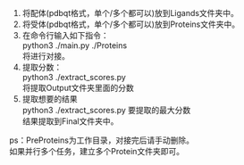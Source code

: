 1. 将配体(pdbqt格式，单个/多个都可以)放到Ligands文件夹中。
2. 将受体(pdbqt格式，单个/多个都可以)放到Proteins文件夹中。
3. 在命令行输入如下指令：  
python3 ./main.py ./Proteins  
将进行对接。
4. 提取分数：  
python3 ./extract_scores.py  
将提取Output文件夹里面的分数  
5. 提取想要的结果  
python3 ./extract_scores.py 要提取的最大分数  
结果提取到Final文件夹中。  

ps：PreProteins为工作目录，对接完后请手动删除。  
如果并行多个任务，建立多个Protein文件夹即可。